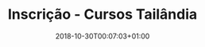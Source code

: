 ---
title: "Inscrição - Cursos Tailândia"
date: 2018-10-30T00:07:03+01:00
type: "page"
layout: "formy"
id: "tha"
---